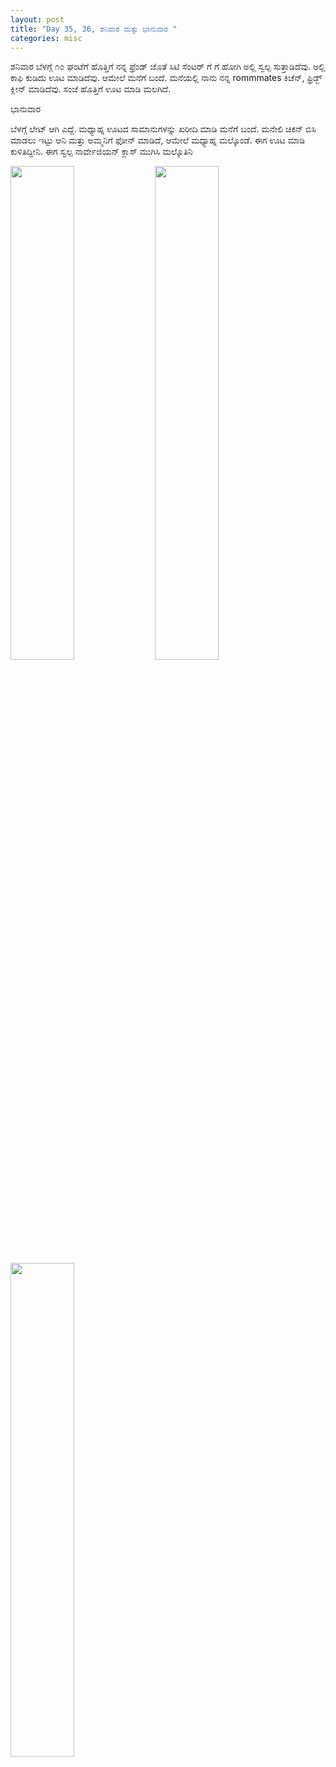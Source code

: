 ```yaml
---
layout: post
title: "Day 35, 36, ಶನಿವಾರ ಮತ್ತು ಭಾನುವಾರ "
categories: misc
---
```


ಶನಿವಾರ
ಬೆಳಗ್ಗೆ ೧೦ ಘಂಟೆಗೆ ಹೊತ್ತಿಗೆ ನನ್ನ ಫ್ರೆಂಡ್ ಜೊತೆ ಸಿಟಿ ಸೆಂಟರ್ ಗೆ ಗೆ ಹೋಗಿ ಅಲ್ಲಿ ಸ್ವಲ್ಪ ಸುತ್ತಾಡಿದೆವು. ಅಲ್ಲಿ ಕಾಫಿ ಕುಡಿದು ಊಟ ಮಾಡಿದೆವು.
ಆಮೇಲೆ ಮನೆಗೆ ಬಂದೆ. ಮನೆಯಲ್ಲಿ ನಾನು ನನ್ನ rommmates ಕಿಚೆನ್, ಫ್ರಿಡ್ಜ್ ಕ್ಲೀನ್ ಮಾಡಿದೆವು. ಸಂಜೆ ಹೊತ್ತಿಗೆ ಊಟ ಮಾಡಿ ಮಲಗಿದೆ.

ಭಾನುವಾರ


ಬೆಳಗ್ಗೆ ಲೇಟ್ ಆಗಿ ಎದ್ದೆ. ಮಧ್ಯಾಹ್ನ ಊಟದ ಸಾಮಾನುಗಳನ್ನು ಖರೀದಿ ಮಾಡಿ ಮನೆಗೆ ಬಂದೆ. ಮನೇಲಿ ಚಿಕನ್ ಬಿಸಿ ಮಾಡಲು ಇಟ್ಟು ಆನಿ ಮತ್ತು ಅಮ್ಮನಿಗೆ ಫೋನ್ ಮಾಡಿದೆ, ಆಮೇಲೆ ಮಧ್ಯಾಹ್ನ ಮಲ್ಕೊಂಡೆ. ಈಗ ಊಟ ಮಾಡಿ ಕುಳಿತಿದ್ದೀನಿ. ಈಗ ಸ್ವಲ್ಪ ನಾರ್ವೇಜಿಯನ್ ಕ್ಲಾಸ್ ಮುಗಿಸಿ ಮಲ್ಕೊತಿನಿ


<img src="https://raw.githubusercontent.com/myfellowship/myfellowship/master/assets/39.jpg" width="45%">

<img src="https://raw.githubusercontent.com/myfellowship/myfellowship/master/assets/40.jpg" width="45%">

<img src="https://raw.githubusercontent.com/myfellowship/myfellowship/master/assets/41.jpg" width="45%">

